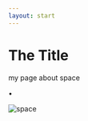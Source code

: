 ```yaml
---
layout: start
---
```


# The Title

my page about space

•

![space](https://www.nasa.gov/sites/default/files/styles/full_width_feature/public/thumbnails/image/nhq201607070004.jpg.jpeg)
